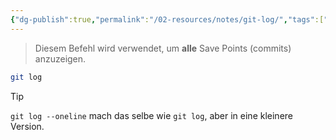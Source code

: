 ```yaml
---
{"dg-publish":true,"permalink":"/02-resources/notes/git-log/","tags":["git/log"],"noteIcon":"","updated":"2024-10-15T11:16:23.093+02:00"}
---
```


>Diesem Befehl wird verwendet, um **alle** Save Points (commits) anzuzeigen.
```bash
git log 
```

>[!tip] 
>`git log --oneline` mach das selbe wie `git log`,  aber in eine kleinere Version.